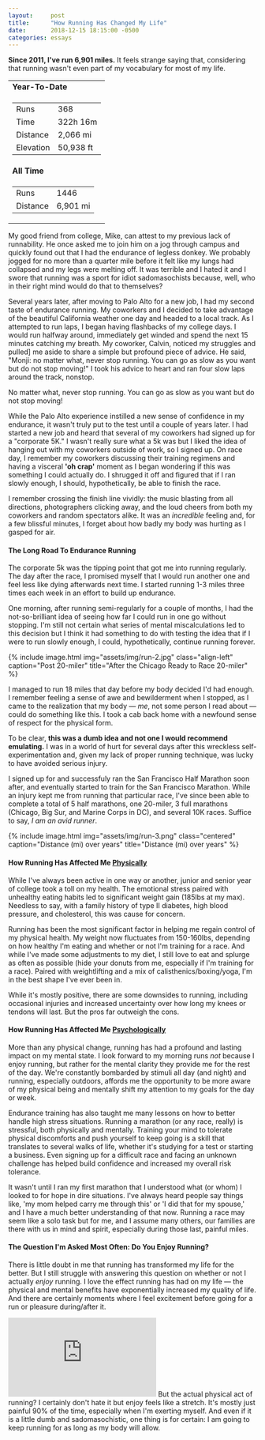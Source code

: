 ```yaml
---
layout:     post
title:      "How Running Has Changed My Life"
date:       2018-12-15 18:15:00 -0500
categories: essays
---
```


<p class="lead"><strong class="red">Since 2011, I've run 6,901 miles.</strong> It feels strange saying that,
considering that running wasn't even part of my vocabulary for most of my life.</p>

<table class="run-stats-table">
  <tbody>
    <tr>
      <td><strong>Year-To-Date</strong></td>
    </tr>
    <tr>
      <td class="p-0">
        <table>
          <tbody>
            <tr><td>Runs</td><td>368</td></tr>
            <tr><td>Time</td><td>322h 16m</td></tr>
            <tr><td>Distance</td><td>2,066 mi</td></tr>
            <tr><td>Elevation</td><td>50,938 ft</td></tr>
          </tbody>
        </table>
      </td>
    </tr>
    <tr>
      <td><strong>All Time</strong></td>
    </tr>
    <tr>
      <td class="p-0">
        <table>
          <tbody>
            <tr><td>Runs</td><td>1446</td></tr>
            <tr><td>Distance</td><td>6,901 mi</td></tr>
          </tbody>
        </table>
      </td>
    </tr>
  </tbody>
</table>

My good friend from college, Mike, can attest to my previous lack of runnability. He once asked
me to join him on a jog through campus and quickly found out that I had the endurance of legless donkey.
We probably jogged for no more than a quarter mile before it felt like my lungs had collapsed
and my legs were melting off. It was terrible and I hated it and I swore that running was a sport for
idiot sadomasochists because, well, who in their right mind would do that to themselves?

Several years later, after moving to Palo Alto for a new job, I had my second taste of endurance running.
My coworkers and I decided to take advantage of the beautiful California weather one day and headed to a local track.
As I attempted to run laps, I began having flashbacks of my college days. I would run halfway around, immediately
get winded and spend the next 15 minutes catching my breath. My coworker, Calvin, noticed my struggles and pulled]
me aside to share a simple but profound piece of advice. He said, "Monji: no matter what, never stop
running. You can go as slow as you want but do not stop moving!" I took his advice to heart and ran four slow
laps around the track, nonstop.

<div class="quote large">
  No matter what, never stop running. You can go as slow as you want but do not stop moving!
</div>

While the Palo Alto experience instilled a new sense of confidence in my endurance, it wasn't truly put to the test
until a couple of years later. I had started a new job and heard that several of my coworkers had signed up for
a "corporate 5K." I wasn't really sure what a 5k was but I liked the idea of hanging out with my coworkers outside of work,
so I signed up. On race day, I remember my coworkers discussing their training regimens and having a visceral **'oh crap'**
moment as I began wondering if this was something I could actually do. I shrugged it off and figured that if I ran
slowly enough, I should, hypothetically, be able to finish the race.

I remember crossing the finish line vividly: the music blasting from all directions, photographers clicking away,
and the loud cheers from both my coworkers and random spectators alike. It was an _incredible_ feeling and,
for a few blissful minutes, I forget about how badly my body was hurting as I gasped for air.

#### The Long Road To Endurance Running

The corporate 5k was the tipping point that got me into running regularly. The day after the race, I promised
myself that I would run another one and feel less like dying afterwards next time. I started running 1-3 miles
three times each week in an effort to build up endurance.

One morning, after running semi-regularly for a couple of months, I had the not-so-brilliant idea of seeing how
far I could run in one go without stopping. I'm still not certain what series of mental miscalculations led to this
decision but I think it had something to do with testing the idea that if I were to run slowly enough, I could,
hypothetically, continue running forever.

{% include image.html
  img="assets/img/run-2.jpg"
  class="align-left"
  caption="Post 20-miler"
  title="After the Chicago Ready to Race 20-miler" %}

I managed to run 18 miles that day before my body decided I'd had enough. I remember feeling a sense of awe and
bewilderment when I stopped, as I came to the realization that my body &mdash; _me_, not some person I read about
&mdash; could do something like this. I took a cab back home with a newfound sense of respect for the physical form.

To be clear, **this was a dumb idea and not one I would recommend emulating.** I was in a world of hurt for several
days after this wreckless self-experimentation and, given my lack of proper running technique, was lucky to have
avoided serious injury.

I signed up for and successfuly ran the San Francisco Half Marathon soon after, and eventually started to train
for the San Francisco Marathon. While an injury kept me from running that particular race, I've since been able to
complete a total of 5 half marathons, one 20-miler, 3 full marathons (Chicago, Big Sur, and Marine Corps in DC),
and several 10K races. Suffice to say, _I am an avid runner_.

{% include image.html
  img="assets/img/run-3.png"
  class="centered"
  caption="Distance (mi) over years"
  title="Distance (mi) over years" %}

#### How Running Has Affected Me <u>Physically</u>

While I've always been active in one way or another, junior and senior year of college took a toll on my health.
The emotional stress paired with unhealthy eating habits led to significant weight gain (185lbs at my max). Needless
to say, with a family history of type II diabetes, high blood pressure, and cholesterol, this was cause for concern.

Running has been the most significant factor in helping me regain control of my physical health. My weight now fluctuates
from 150-160lbs, depending on how healthy I'm eating and whether or not I'm training for a race. And while I've made
some adjustments to my diet, I still love to eat and splurge as often as possible (hide your donuts from me,
especially if I'm training for a race). Paired with weightlifting and a mix of calisthenics/boxing/yoga, I'm in the best
shape I've ever been in.

While it's mostly positive, there are some downsides to running, including occasional injuries and increased uncertainty
over how long my knees or tendons will last. But the pros far outweigh the cons.

#### How Running Has Affected Me <u>Psychologically</u>

More than any physical change, running has had a profound and lasting impact on my mental state. I look forward to my morning
runs _not_ because I enjoy running, but rather for the mental clarity they provide me for the rest of the day.
We're constantly bombarded by stimuli all day (and night) and running, especially outdoors, affords me
the opportunity to be more aware of my physical being and mentally shift my attention to my goals for the day or week.

Endurance training has also taught me many lessons on how to better handle high stress situations. Running a marathon
(or any race, really) is stressful, both physically and mentally. Training your mind to tolerate physical discomforts and
push yourself to keep going is a skill that translates to several walks of life, whether it's studying for a test or starting a
business. Even signing up for a difficult race and facing an unknown challenge has helped build confidence and increased my overall
risk tolerance.

It wasn't until I ran my first marathon that I understood what (or whom) I looked to for hope in dire situations. I've
always heard people say things like, 'my mom helped carry me through this' or 'I did that for my spouse,' and
I have a much better understanding of that now. Running a race may seem like a solo task but for me, and I assume many others,
our families are there with us in mind and spirit, especially during those last, painful miles.

#### The Question I'm Asked Most Often: Do You Enjoy Running?

There is little doubt in me that running has transformed my life for the better. But I still struggle with answering this
question on whether or not I actually _enjoy_ running. I love the effect running has had on my life &mdash; the physical
and mental benefits have exponentially increased my quality of life. And there are certainly moments where
I feel excitement before going for a run or pleasure during/after it.

<iframe height='160' width='300' frameborder='0' allowtransparency='true' scrolling='no' class='strava-widget' src='https://www.strava.com/athletes/33973749/activity-summary/0e70f96713f531dfe46cff6df6819045dae45ab4'></iframe>
But the actual physical act of running? I certainly don't hate it but enjoy feels like a stretch. It's mostly just painful
90% of the time, especially when I'm exerting myself. And even if it is a little dumb and sadomasochistic, one thing is for
certain: I am going to keep running for as long as my body will allow.
